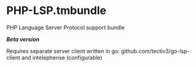 # PHP-LSP.tmbundle
PHP Language Server Protocol support bundle

___Beta version___

Requires separate server client written in go: github.com/tectiv3/go-lsp-client and intelephense (configurable)

